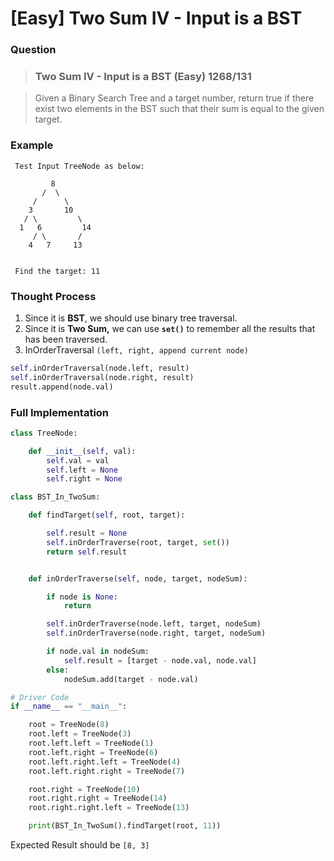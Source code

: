 # \[Easy\] Two Sum IV - Input is a BST

### Question

> ### Two Sum IV - Input is a BST   \(Easy\) 1268/131

> Given a Binary Search Tree and a target number, return true if there exist two elements in the BST such that their sum is equal to the given target.

### Example

```text
 Test Input TreeNode as below:
 
         8
       /  \
     /      \
    3       10
   / \         \  
  1   6         14
     / \       /
    4   7     13  
    
    
 Find the target: 11
```

### Thought Process 

1. Since it is **BST**, we should use binary tree traversal.  
2. Since it is **Two Sum,** we can use **`set()`** to remember all the results that has been traversed. 
3. InOrderTraversal `(left, right, append current node)`

```python
self.inOrderTraversal(node.left, result)
self.inOrderTraversal(node.right, result)
result.append(node.val)
```

### **Full Implementation**

```python
class TreeNode:

	def __init__(self, val):
		self.val = val
		self.left = None
		self.right = None 

class BST_In_TwoSum:

	def findTarget(self, root, target):

		self.result = None
		self.inOrderTraverse(root, target, set())
		return self.result


	def inOrderTraverse(self, node, target, nodeSum):

		if node is None:
			return

		self.inOrderTraverse(node.left, target, nodeSum)
		self.inOrderTraverse(node.right, target, nodeSum)

		if node.val in nodeSum:
			self.result = [target - node.val, node.val]
		else:
			nodeSum.add(target - node.val)

# Driver Code 
if __name__ == "__main__": 

	root = TreeNode(8)
	root.left = TreeNode(3)
	root.left.left = TreeNode(1)
	root.left.right = TreeNode(6)
	root.left.right.left = TreeNode(4)
	root.left.right.right = TreeNode(7)

	root.right = TreeNode(10)
	root.right.right = TreeNode(14)
	root.right.right.left = TreeNode(13)

	print(BST_In_TwoSum().findTarget(root, 11))
```

Expected Result should be `[8, 3]`

